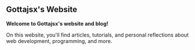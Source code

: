 ## Gottajsx's Website
**Welcome to Gottajsx's website and blog!**

On this website, you'll find articles, tutorials, and personal reflections about web development, programming, and more.
